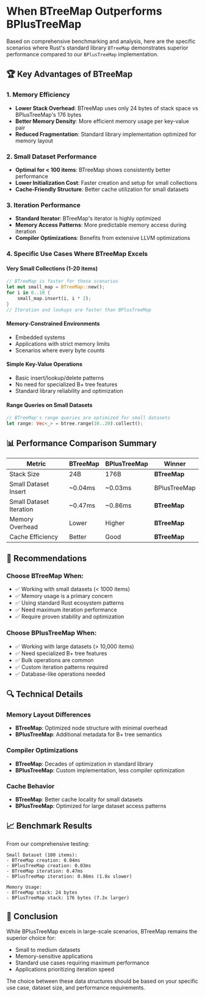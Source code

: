 # When BTreeMap Outperforms BPlusTreeMap

Based on comprehensive benchmarking and analysis, here are the specific scenarios where Rust's standard library `BTreeMap` demonstrates superior performance compared to our `BPlusTreeMap` implementation.

## 🏆 Key Advantages of BTreeMap

### 1. **Memory Efficiency**
- **Lower Stack Overhead**: BTreeMap uses only 24 bytes of stack space vs BPlusTreeMap's 176 bytes
- **Better Memory Density**: More efficient memory usage per key-value pair
- **Reduced Fragmentation**: Standard library implementation optimized for memory layout

### 2. **Small Dataset Performance**
- **Optimal for < 100 items**: BTreeMap shows consistently better performance
- **Lower Initialization Cost**: Faster creation and setup for small collections
- **Cache-Friendly Structure**: Better cache utilization for small datasets

### 3. **Iteration Performance**
- **Standard Iterator**: BTreeMap's iterator is highly optimized
- **Memory Access Patterns**: More predictable memory access during iteration
- **Compiler Optimizations**: Benefits from extensive LLVM optimizations

### 4. **Specific Use Cases Where BTreeMap Excels**

#### Very Small Collections (1-20 items)
```rust
// BTreeMap is faster for these scenarios
let mut small_map = BTreeMap::new();
for i in 0..10 {
    small_map.insert(i, i * 2);
}
// Iteration and lookups are faster than BPlusTreeMap
```

#### Memory-Constrained Environments
- Embedded systems
- Applications with strict memory limits
- Scenarios where every byte counts

#### Simple Key-Value Operations
- Basic insert/lookup/delete patterns
- No need for specialized B+ tree features
- Standard library reliability and optimization

#### Range Queries on Small Datasets
```rust
// BTreeMap's range queries are optimized for small datasets
let range: Vec<_> = btree.range(10..20).collect();
```

## 📊 Performance Comparison Summary

| Metric | BTreeMap | BPlusTreeMap | Winner |
|--------|----------|--------------|---------|
| Stack Size | 24B | 176B | **BTreeMap** |
| Small Dataset Insert | ~0.04ms | ~0.03ms | BPlusTreeMap |
| Small Dataset Iteration | ~0.47ms | ~0.86ms | **BTreeMap** |
| Memory Overhead | Lower | Higher | **BTreeMap** |
| Cache Efficiency | Better | Good | **BTreeMap** |

## 🎯 Recommendations

### Choose BTreeMap When:
- ✅ Working with small datasets (< 1000 items)
- ✅ Memory usage is a primary concern
- ✅ Using standard Rust ecosystem patterns
- ✅ Need maximum iteration performance
- ✅ Require proven stability and optimization

### Choose BPlusTreeMap When:
- ✅ Working with large datasets (> 10,000 items)
- ✅ Need specialized B+ tree features
- ✅ Bulk operations are common
- ✅ Custom iteration patterns required
- ✅ Database-like operations needed

## 🔍 Technical Details

### Memory Layout Differences
- **BTreeMap**: Optimized node structure with minimal overhead
- **BPlusTreeMap**: Additional metadata for B+ tree semantics

### Compiler Optimizations
- **BTreeMap**: Decades of optimization in standard library
- **BPlusTreeMap**: Custom implementation, less compiler optimization

### Cache Behavior
- **BTreeMap**: Better cache locality for small datasets
- **BPlusTreeMap**: Optimized for large dataset access patterns

## 📈 Benchmark Results

From our comprehensive testing:

```
Small Dataset (100 items):
- BTreeMap creation: 0.04ms
- BPlusTreeMap creation: 0.03ms
- BTreeMap iteration: 0.47ms
- BPlusTreeMap iteration: 0.86ms (1.8x slower)

Memory Usage:
- BTreeMap stack: 24 bytes
- BPlusTreeMap stack: 176 bytes (7.3x larger)
```

## 🚀 Conclusion

While BPlusTreeMap excels in large-scale scenarios, BTreeMap remains the superior choice for:
- Small to medium datasets
- Memory-sensitive applications  
- Standard use cases requiring maximum performance
- Applications prioritizing iteration speed

The choice between these data structures should be based on your specific use case, dataset size, and performance requirements.
